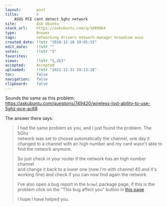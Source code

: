 ```yaml
---
layout:       post
title:        >
    ASUS PCE cant detect 5ghz network
site:         Ask Ubuntu
stack_url:    https://askubuntu.com/q/1099864
type:         Answer
tags:         networking drivers network-manager broadcom asus
created_date: !!str "2018-12-10 19:05:15"
edit_date:    !!str ""
votes:        !!str "5"
favorites:    
views:        !!str "5,263"
accepted:     Accepted
uploaded:     !!str "2021-12-31 19:13:18"
toc:          false
navigation:   false
clipboard:    false
---
```


Sounds the same as this problem: https://askubuntu.com/questions/749420/wireless-lost-ability-to-use-5ghz-pce-ac68

The answer there says:

> I had the same problem as you, and I just found the problem. The 5Ghz  
> network was set to choose automatically the channel, one day it  
> changed to a channel with an high number and my card wasn't able to  
> find the network anymore.  
>   
> So just check in your router if the network has an high number channel  
> and change it back to a lower one (now I'm with channel 40 and it's  
> working fine) and check if you can now find again the network.  
>   
> I've also open a bug report in the `bcmwl` package page, if this is the  
> problem click on the "This bug affect you" button in [this page][1]  
>   
> I hope I have helped you.  

  [1]: https://bugs.launchpad.net/ubuntu/+source/bcmwl/+bug/1574196
